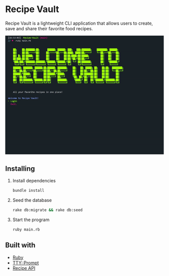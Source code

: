 # Recipe Vault

Recipe Vault is a lightweight CLI application that allows users to create, save and share their favorite food recipes.

![demo](./lib/demo.gif)

## Installing

1. Install dependencies

   ```bash
   bundle install
   ```

2. Seed the database

   ```bash
   rake db:migrate && rake db:seed
   ```

3. Start the program

   ```bash
   ruby main.rb
   ```

## Built with

- [Ruby](https://www.ruby-lang.org/en/)
- [TTY::Prompt](https://github.com/piotrmurach/tty-prompt/)
- [Recipe API](https://github.com/tabatkins/recipe-db)
